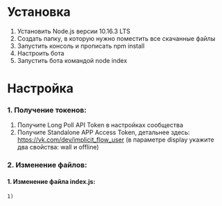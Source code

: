# Установка
1. Установить Node.js версии 10.16.3 LTS
2. Создать папку, в которую нужно поместить все скачанные файлы
3. Запустить консоль и прописать npm install
4. Настроить бота
5. Запустить бота командой node index
# Настройка
### 1. Получение токенов:
  1) Получите Long Poll API Token в настройках сообщества
  2) Получите Standalone APP Access Token, детальнее здесь: https://vk.com/dev/implicit_flow_user (в параметре display укажите два свойства: wall и offline)
### 2. Изменение файлов:
  #### 1. Изменение файла index.js:
    1) 
